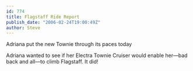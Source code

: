 ```yaml
---
id: 774
title: Flagstaff Ride Report
publish_date: "2006-02-24T19:00:49Z"
author: Steve
---
```

  
Adriana put the new Townie through its paces today

Adriana wanted to see if her Electra Townie Cruiser would enable her—bad back and all—to climb Flagstaff. It did!
